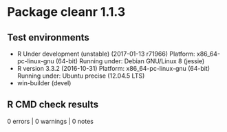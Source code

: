 
# Package  cleanr 1.1.3 

## Test  environments  
- R Under development (unstable) (2017-01-13 r71966)
  Platform: x86_64-pc-linux-gnu (64-bit)
  Running under: Debian GNU/Linux 8 (jessie) 
- R version 3.3.2 (2016-10-31)
  Platform: x86_64-pc-linux-gnu (64-bit)
  Running under: Ubuntu precise (12.04.5 LTS) 
- win-builder (devel) 

## R CMD check results
0 errors | 0 warnings | 0 notes 
